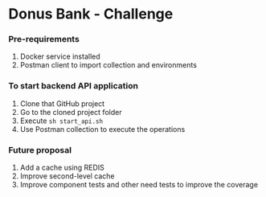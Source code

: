 # Donus Bank - Challenge

### Pre-requirements

1. Docker service installed
2. Postman client to import collection and environments

### To start backend API application

1. Clone that GitHub project
2. Go to the cloned project folder
3. Execute `sh start_api.sh`
4. Use Postman collection to execute the operations

### Future proposal

1. Add a cache using REDIS
2. Improve second-level cache
3. Improve component tests and other need tests to improve the coverage